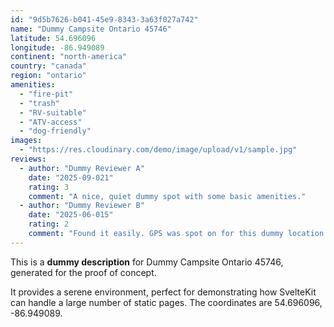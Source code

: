 ```yaml
---
id: "9d5b7626-b041-45e9-8343-3a63f027a742"
name: "Dummy Campsite Ontario 45746"
latitude: 54.696096
longitude: -86.949089
continent: "north-america"
country: "canada"
region: "ontario"
amenities:
  - "fire-pit"
  - "trash"
  - "RV-suitable"
  - "ATV-access"
  - "dog-friendly"
images:
  - "https://res.cloudinary.com/demo/image/upload/v1/sample.jpg"
reviews:
  - author: "Dummy Reviewer A"
    date: "2025-09-021"
    rating: 3
    comment: "A nice, quiet dummy spot with some basic amenities."
  - author: "Dummy Reviewer B"
    date: "2025-06-015"
    rating: 2
    comment: "Found it easily. GPS was spot on for this dummy location."
---
```


This is a **dummy description** for Dummy Campsite Ontario 45746, generated for the proof of concept.

It provides a serene environment, perfect for demonstrating how SvelteKit can handle a large number of static pages. The coordinates are 54.696096, -86.949089.
